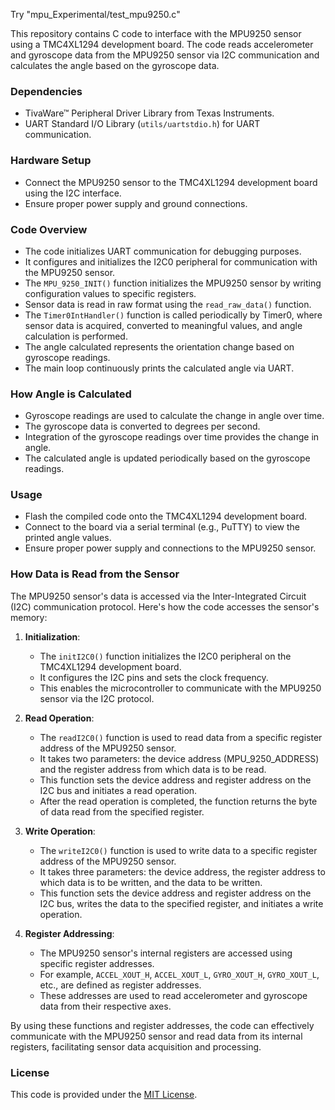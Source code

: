 Try "mpu_Experimental/test_mpu9250.c"


This repository contains C code to interface with the MPU9250 sensor using a TMC4XL1294 development board. The code reads accelerometer and gyroscope data from the MPU9250 sensor via I2C communication and calculates the angle based on the gyroscope data.

### Dependencies
- TivaWare™ Peripheral Driver Library from Texas Instruments.
- UART Standard I/O Library (`utils/uartstdio.h`) for UART communication.

### Hardware Setup
- Connect the MPU9250 sensor to the TMC4XL1294 development board using the I2C interface.
- Ensure proper power supply and ground connections.

### Code Overview
- The code initializes UART communication for debugging purposes.
- It configures and initializes the I2C0 peripheral for communication with the MPU9250 sensor.
- The `MPU_9250_INIT()` function initializes the MPU9250 sensor by writing configuration values to specific registers.
- Sensor data is read in raw format using the `read_raw_data()` function.
- The `Timer0IntHandler()` function is called periodically by Timer0, where sensor data is acquired, converted to meaningful values, and angle calculation is performed.
- The angle calculated represents the orientation change based on gyroscope readings.
- The main loop continuously prints the calculated angle via UART.


### How Angle is Calculated
- Gyroscope readings are used to calculate the change in angle over time.
- The gyroscope data is converted to degrees per second.
- Integration of the gyroscope readings over time provides the change in angle.
- The calculated angle is updated periodically based on the gyroscope readings.

### Usage
- Flash the compiled code onto the TMC4XL1294 development board.
- Connect to the board via a serial terminal (e.g., PuTTY) to view the printed angle values.
- Ensure proper power supply and connections to the MPU9250 sensor.

### How Data is Read from the Sensor

The MPU9250 sensor's data is accessed via the Inter-Integrated Circuit (I2C) communication protocol. Here's how the code accesses the sensor's memory:

1. **Initialization**: 
   - The `initI2C0()` function initializes the I2C0 peripheral on the TMC4XL1294 development board.
   - It configures the I2C pins and sets the clock frequency.
   - This enables the microcontroller to communicate with the MPU9250 sensor via the I2C protocol.

2. **Read Operation**:
   - The `readI2C0()` function is used to read data from a specific register address of the MPU9250 sensor.
   - It takes two parameters: the device address (MPU_9250_ADDRESS) and the register address from which data is to be read.
   - This function sets the device address and register address on the I2C bus and initiates a read operation.
   - After the read operation is completed, the function returns the byte of data read from the specified register.

3. **Write Operation**:
   - The `writeI2C0()` function is used to write data to a specific register address of the MPU9250 sensor.
   - It takes three parameters: the device address, the register address to which data is to be written, and the data to be written.
   - This function sets the device address and register address on the I2C bus, writes the data to the specified register, and initiates a write operation.

4. **Register Addressing**:
   - The MPU9250 sensor's internal registers are accessed using specific register addresses.
   - For example, `ACCEL_XOUT_H`, `ACCEL_XOUT_L`, `GYRO_XOUT_H`, `GYRO_XOUT_L`, etc., are defined as register addresses.
   - These addresses are used to read accelerometer and gyroscope data from their respective axes.

By using these functions and register addresses, the code can effectively communicate with the MPU9250 sensor and read data from its internal registers, facilitating sensor data acquisition and processing.

### License
This code is provided under the [MIT License](LICENSE).

